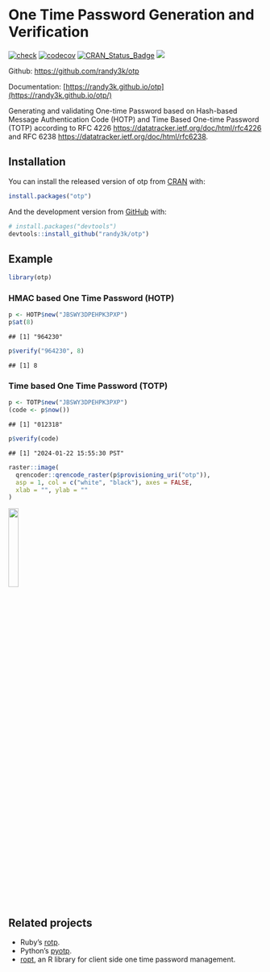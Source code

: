 
<!-- README.md is generated from README.Rmd. Please edit that file -->

# One Time Password Generation and Verification

[![check](https://github.com/randy3k/otp/actions/workflows/check.yaml/badge.svg)](https://github.com/randy3k/otp/actions/workflows/check.yaml)
[![codecov](https://codecov.io/gh/randy3k/otp/branch/master/graph/badge.svg)](https://app.codecov.io/gh/randy3k/otp)
[![CRAN\_Status\_Badge](http://www.r-pkg.org/badges/version/otp)](https://cran.r-project.org/package=otp)
[![](http://cranlogs.r-pkg.org/badges/grand-total/otp)](https://cran.r-project.org/package=otp)

Github: <https://github.com/randy3k/otp>

Documentation:
[https://randy3k.github.io/otp](https://randy3k.github.io/otp/)

Generating and validating One-time Password based on Hash-based Message
Authentication Code (HOTP) and Time Based One-time Password (TOTP)
according to RFC 4226 <https://datatracker.ietf.org/doc/html/rfc4226>
and RFC 6238 <https://datatracker.ietf.org/doc/html/rfc6238>.

## Installation

You can install the released version of otp from
[CRAN](https://CRAN.R-project.org) with:

``` r
install.packages("otp")
```

And the development version from [GitHub](https://github.com/) with:

``` r
# install.packages("devtools")
devtools::install_github("randy3k/otp")
```

## Example

``` r
library(otp)
```

### HMAC based One Time Password (HOTP)

``` r
p <- HOTP$new("JBSWY3DPEHPK3PXP")
p$at(8)
```

    ## [1] "964230"

``` r
p$verify("964230", 8)
```

    ## [1] 8

### Time based One Time Password (TOTP)

``` r
p <- TOTP$new("JBSWY3DPEHPK3PXP")
(code <- p$now())
```

    ## [1] "012318"

``` r
p$verify(code)
```

    ## [1] "2024-01-22 15:55:30 PST"

``` r
raster::image(
  qrencoder::qrencode_raster(p$provisioning_uri("otp")),
  asp = 1, col = c("white", "black"), axes = FALSE,
  xlab = "", ylab = ""
)
```

<img src="https://i.imgur.com/IHa0bMm.png" width="20%" />

## Related projects

-   Ruby’s [rotp](https://github.com/mdp/rotp).
-   Python’s [pyotp](https://github.com/pyauth/pyotp).
-   [ropt](https://github.com/wrathematics/rotp), an R library for
    client side one time password management.
